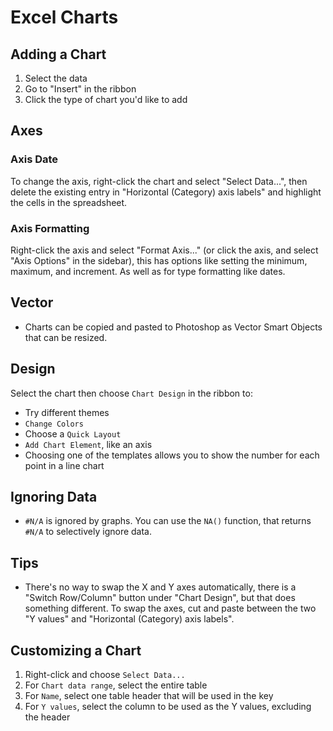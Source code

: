 # Excel Charts

## Adding a Chart

1. Select the data
2. Go to "Insert" in the ribbon
3. Click the type of chart you'd like to add

## Axes

### Axis Date

To change the axis, right-click the chart and select "Select Data...", then delete the existing entry in "Horizontal (Category) axis labels" and highlight the cells in the spreadsheet.

### Axis Formatting

Right-click the axis and select "Format Axis..." (or click the axis, and select "Axis Options" in the sidebar), this has options like setting the minimum, maximum, and increment. As well as for type formatting like dates.

## Vector

- Charts can be copied and pasted to Photoshop as Vector Smart Objects that can be resized.

## Design

Select the chart then choose `Chart Design` in the ribbon to:

- Try different themes
- `Change Colors`
- Choose a `Quick Layout`
- `Add Chart Element`, like an axis
- Choosing one of the templates allows you to show the number for each point in a line chart

## Ignoring Data

- `#N/A` is ignored by graphs. You can use the `NA()` function, that returns `#N/A` to selectively ignore data.

## Tips

- There's no way to swap the X and Y axes automatically, there is a "Switch Row/Column" button under "Chart Design", but that does something different. To swap the axes, cut and paste between the two "Y values" and "Horizontal (Category) axis labels".

## Customizing a Chart

1. Right-click and choose `Select Data...`
2. For `Chart data range`, select the entire table
3. For `Name`, select one table header that will be used in the key
4. For `Y values`, select the column to be used as the Y values, excluding the header
